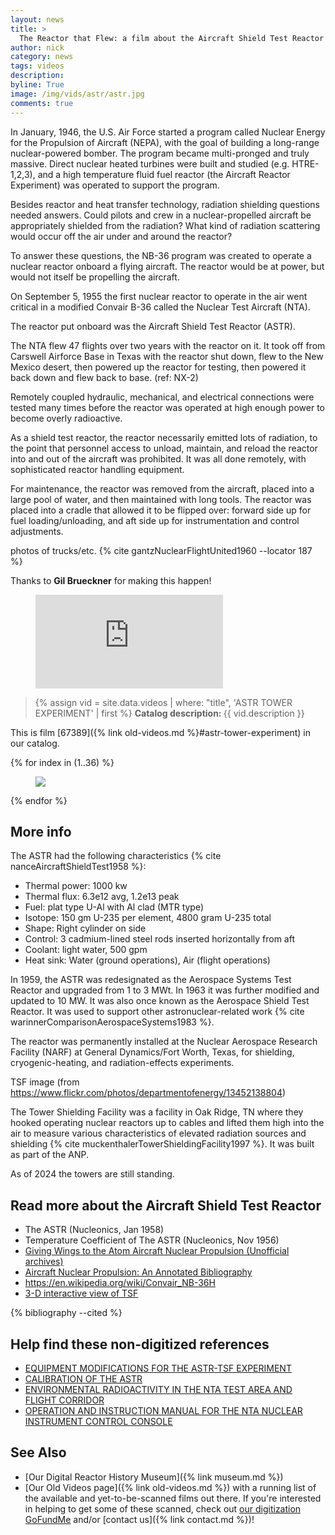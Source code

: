```yaml
---
layout: news
title: >
  The Reactor that Flew: a film about the Aircraft Shield Test Reactor (ASTR) Tower Experiment
author: nick
category: news
tags: videos
description: 
byline: True
image: /img/vids/astr/astr.jpg
comments: true
---
```


<div class="row">
<div class="col-md-8" markdown="1">

In January, 1946, the U.S. Air Force started a program called Nuclear Energy for
the Propulsion of Aircraft (NEPA), with the goal of building a long-range
nuclear-powered bomber. The program became multi-pronged and truly massive. 
Direct nuclear heated turbines were built and studied (e.g. HTRE-1,2,3),
and a high temperature fluid fuel reactor (the Aircraft Reactor Experiment)
was operated to support the program. 

Besides reactor and heat transfer technology, radiation shielding questions
needed answers. Could pilots and crew in a nuclear-propelled aircraft be
appropriately shielded from the radiation?  What kind of radiation scattering
would occur off the air under and around the reactor? 

To answer these questions, the NB-36 program was created to operate a nuclear
reactor onboard a flying aircraft. The reactor would be at power, but would not
itself be propelling the aircraft.

On September 5, 1955 the first nuclear reactor to operate in the air went
critical in a modified Convair B-36 called the Nuclear Test Aircraft (NTA). 

The reactor put onboard was the Aircraft Shield Test Reactor (ASTR).

The NTA flew 47 flights over two years with the reactor on it. It 
took off from Carswell Airforce Base in Texas with the reactor shut down,
flew to the New Mexico desert, then powered up the reactor for testing,
then powered it back down and flew back to base. (ref: NX-2)

Remotely coupled hydraulic, mechanical, and electrical connections were tested
many times before the reactor was operated at high enough power to become 
overly radioactive.

As a shield test reactor, the reactor necessarily emitted lots of radiation,
to the point that personnel access to unload, maintain, and reload the reactor
into and out of the aircraft was prohibited. It was all done remotely, with
sophisticated reactor handling equipment.

For maintenance, the reactor was removed from the aircraft, placed into a large
pool of water, and then maintained with long tools. The reactor was placed into
a cradle that allowed it to be flipped over: forward side up for fuel
loading/unloading, and aft side up for instrumentation and control adjustments.

photos of trucks/etc. {% cite gantzNuclearFlightUnited1960 --locator 187 %}

Thanks to **Gil Brueckner** for making this happen!

<figure>
<div class="ratio ratio-16x9">
<iframe src="https://www.youtube.com/embed/QTNheyTXpII?si=dUvhmfvr7JhkyI5b"
title="YouTube video player" frameborder="0" allow="accelerometer; autoplay;
clipboard-write; encrypted-media; gyroscope; picture-in-picture; web-share"
allowfullscreen></iframe>
</div>
</figure>

<blockquote class="blockquote">
{% assign vid = site.data.videos | where: "title", 'ASTR TOWER EXPERIMENT' | first %}
<b>Catalog description: </b> {{ vid.description }}
</blockquote>

This is film [67389]({% link old-videos.md %}#astr-tower-experiment) in our
catalog.

</div>
</div>
<div class="row">
<div class="col-md-12" markdown="1">

<div class="row">
 {% for index in (1..36) %} 
  <div class="col col-3 col-sm-4 col-xs-2 col-md-2 col-lg-2 col-xl-2 p-0">
    <figure class="figure p-0 m-0">
      <a
        href="/img/vids/astr/434_215-naval-research-{{index| prepend: '00' | slice: -2, 2 }}_4k.jpg"
      >
        <img
          src="/img/vids/astr/434_215-naval-research-{{index | prepend: '00' | slice: -2, 2 }}_sm.jpg"
          class="img-fluid p-0"
        />
      </a>
    </figure>
  </div>
 {% endfor %}
  </div>
</div>
</div>

<div class="row">
<div class="col-md-8" markdown="1">

## More info

The ASTR had the following characteristics {% cite nanceAircraftShieldTest1958 %}:

* Thermal power: 1000 kw
* Thermal flux: 6.3e12 avg, 1.2e13 peak
* Fuel: plat type U-Al with Al clad (MTR type)
* Isotope: 150 gm U-235 per element, 4800 gram U-235 total
* Shape: Right cylinder on side
* Control: 3 cadmium-lined steel rods inserted horizontally from aft
* Coolant: light water, 500 gpm
* Heat sink: Water (ground operations), Air (flight operations)

In 1959, the ASTR was redesignated as the Aerospace Systems Test Reactor and
upgraded from 1 to 3 MWt. In 1963 it was further modified and updated to 10 MW.
It was also once known as the Aerospace Shield Test Reactor. It was used to 
support other astronuclear-related work {% cite
warinnerComparisonAerospaceSystems1983 %}. 

The reactor was permanently installed at the Nuclear Aerospace Research Facility
(NARF) at General Dynamics/Fort Worth, Texas, for shielding, cryogenic-heating,
and radiation-effects experiments.

TSF image (from https://www.flickr.com/photos/departmentofenergy/13452138804)

The Tower Shielding Facility was a facility in Oak Ridge, TN where they hooked
operating nuclear reactors up to cables and lifted them high into the air to
measure various characteristics of elevated radiation sources and shielding 
{% cite muckenthalerTowerShieldingFacility1997 %}. It was built as part
of the ANP. 

As of 2024 the towers are still standing.


## Read more about the Aircraft Shield Test Reactor


* The ASTR (Nucleonics, Jan 1958)
* Temperature Coefficient of The ASTR (Nucleonics, Nov 1956)
* [Giving Wings to the Atom Aircraft Nuclear Propulsion (Unofficial archives)](https://leehite.org/anp/documents.htm)
* [Aircraft Nuclear Propulsion: An Annotated Bibliography](https://www.govinfo.gov/app/details/GOVPUB-D301-PURL-gpo125304)
* https://en.wikipedia.org/wiki/Convair_NB-36H
* [3-D interactive view of TSF](https://www.google.com/maps/@35.8988825,-84.3024269,270a,35y,105.52h,36.08t/data=!3m1!1e3?entry=ttu&g_ep=EgoyMDI0MTAxNi4wIKXMDSoASAFQAw%3D%3D)

{% bibliography --cited %}

## Help find these non-digitized references

* [EQUIPMENT MODIFICATIONS FOR THE ASTR-TSF EXPERIMENT](https://www.osti.gov/biblio/4310182)
* [CALIBRATION OF THE ASTR](https://www.osti.gov/biblio/4347121)
* [ENVIRONMENTAL RADIOACTIVITY IN THE NTA TEST AREA AND FLIGHT CORRIDOR](https://www.osti.gov/biblio/4346296)
* [OPERATION AND INSTRUCTION MANUAL FOR THE NTA NUCLEAR INSTRUMENT CONTROL CONSOLE](https://www.osti.gov/biblio/4375660)


## See Also

- [Our Digital Reactor History Museum]({% link museum.md %})
- [Our Old Videos page]({% link old-videos.md %}) with a running list of the
  available and yet-to-be-scanned films out there. If you're interested in helping
  to get some of these scanned, check out [our digitization
  GoFundMe](https://www.gofundme.com/f/the-digitization-of-old-nuclear-energy-videos)
  and/or [contact us]({% link contact.md %})!

</div>
</div>

